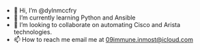 - 👋 Hi, I’m @dylnmccfry
- 🌱 I’m currently learning Python and Ansible
- 💞️ I’m looking to collaborate on automating Cisco and Arista technologies.
- 📫 How to reach me email me at 09immune.inmost@icloud.com
